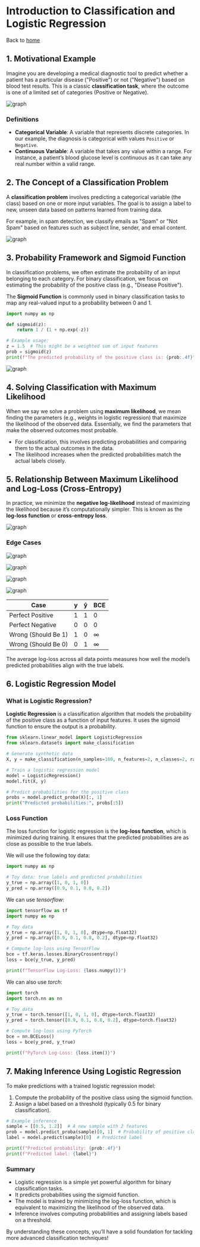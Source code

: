 # Introduction to Classification and Logistic Regression

Back to [home](../README.md)

## 1. Motivational Example

Imagine you are developing a medical diagnostic tool to predict whether a patient has a particular disease ("Positive") or not ("Negative") based on blood test results. This is a classic **classification task**, where the outcome is one of a limited set of categories (Positive or Negative).

![graph](../pics/02_logistic_reg_01.png)

### Definitions
- **Categorical Variable**: A variable that represents discrete categories. In our example, the diagnosis is categorical with values `Positive` or `Negative`.
- **Continuous Variable**: A variable that takes any value within a range. For instance, a patient’s blood glucose level is continuous as it can take any real number within a valid range.

## 2. The Concept of a Classification Problem

A **classification problem** involves predicting a categorical variable (the class) based on one or more input variables. The goal is to assign a label to new, unseen data based on patterns learned from training data.

For example, in spam detection, we classify emails as "Spam" or "Not Spam" based on features such as subject line, sender, and email content.

![graph](../pics/02_logistic_reg_03.png)

## 3. Probability Framework and Sigmoid Function

In classification problems, we often estimate the probability of an input belonging to each category. For binary classification, we focus on estimating the probability of the positive class (e.g., "Disease Positive").

The **Sigmoid Function** is commonly used in binary classification tasks to map any real-valued input to a probability between 0 and 1.

```python
import numpy as np

def sigmoid(z):
    return 1 / (1 + np.exp(-z))

# Example usage:
z = 1.5  # This might be a weighted sum of input features
prob = sigmoid(z)
print(f"The predicted probability of the positive class is: {prob:.4f}")
```

![graph](../pics/02_logistic_reg_02.gif)

## 4. Solving Classification with Maximum Likelihood

When we say we solve a problem using **maximum likelihood**, we mean finding the parameters (e.g., weights in logistic regression) that maximize the likelihood of the observed data. Essentially, we find the parameters that make the observed outcomes most probable.

- For classification, this involves predicting probabilities and comparing them to the actual outcomes in the data.
- The likelihood increases when the predicted probabilities match the actual labels closely.

## 5. Relationship Between Maximum Likelihood and Log-Loss (Cross-Entropy)

In practice, we minimize the **negative log-likelihood** instead of maximizing the likelihood because it’s computationally simpler. This is known as the **log-loss function** or **cross-entropy loss**.

![graph](../pics/02_logistic_reg_bce_01.png)

### Edge Cases

![graph](../pics/02_logistic_reg_bce_02.png)

![graph](../pics/02_logistic_reg_bce_03.png)

![graph](../pics/02_logistic_reg_bce_04.png)

![graph](../pics/02_logistic_reg_bce_05.png)

| Case                  | y   | ŷ      | BCE       |
|-----------------------|-----|--------|-----------|
| Perfect Positive      | 1   | 1      | 0         |
| Perfect Negative      | 0   | 0      | 0         |
| Wrong (Should Be 1)   | 1   | 0      | ∞         |
| Wrong (Should Be 0)   | 0   | 1      | ∞         |

The average log-loss across all data points measures how well the model’s predicted probabilities align with the true labels.

## 6. Logistic Regression Model

### What is Logistic Regression?
**Logistic Regression** is a classification algorithm that models the probability of the positive class as a function of input features. It uses the sigmoid function to ensure the output is a probability.

```python
from sklearn.linear_model import LogisticRegression
from sklearn.datasets import make_classification

# Generate synthetic data
X, y = make_classification(n_samples=100, n_features=2, n_classes=2, random_state=42)

# Train a logistic regression model
model = LogisticRegression()
model.fit(X, y)

# Predict probabilities for the positive class
probs = model.predict_proba(X)[:, 1]
print("Predicted probabilities:", probs[:5])
```

### Loss Function
The loss function for logistic regression is the **log-loss function**, which is minimized during training. It ensures that the predicted probabilities are as close as possible to the true labels.

We will use the following toy data:

```python
import numpy as np

# Toy data: true labels and predicted probabilities
y_true = np.array([1, 0, 1, 0])
y_pred = np.array([0.9, 0.1, 0.8, 0.2])
```

We can use *tensorflow*:

```python
import tensorflow as tf
import numpy as np

# Toy data
y_true = np.array([1, 0, 1, 0], dtype=np.float32)
y_pred = np.array([0.9, 0.1, 0.8, 0.2], dtype=np.float32)

# Compute log-loss using TensorFlow
bce = tf.keras.losses.BinaryCrossentropy()
loss = bce(y_true, y_pred)

print(f"TensorFlow Log-Loss: {loss.numpy()}")
```

We can also use *torch*:

```python
import torch
import torch.nn as nn

# Toy data
y_true = torch.tensor([1, 0, 1, 0], dtype=torch.float32)
y_pred = torch.tensor([0.9, 0.1, 0.8, 0.2], dtype=torch.float32)

# Compute log-loss using PyTorch
bce = nn.BCELoss()
loss = bce(y_pred, y_true)

print(f"PyTorch Log-Loss: {loss.item()}")
```

## 7. Making Inference Using Logistic Regression

To make predictions with a trained logistic regression model:
1. Compute the probability of the positive class using the sigmoid function.
2. Assign a label based on a threshold (typically 0.5 for binary classification).

```python
# Example inference
sample = [[0.5, 1.2]]  # A new sample with 2 features
prob = model.predict_proba(sample)[0, 1]  # Probability of positive class
label = model.predict(sample)[0]  # Predicted label

print(f"Predicted probability: {prob:.4f}")
print(f"Predicted label: {label}")
```

### Summary
- Logistic regression is a simple yet powerful algorithm for binary classification tasks.
- It predicts probabilities using the sigmoid function.
- The model is trained by minimizing the log-loss function, which is equivalent to maximizing the likelihood of the observed data.
- Inference involves computing probabilities and assigning labels based on a threshold.

By understanding these concepts, you’ll have a solid foundation for tackling more advanced classification techniques!

